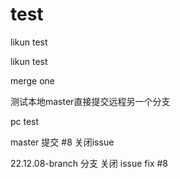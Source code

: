 # test
likun test

likun test

merge one

测试本地master直接提交远程另一个分支

pc test


master 提交 #8 关闭issue

22.12.08-branch 分支 关闭 issue fix #8